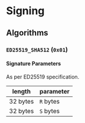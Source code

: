 # Signing

## Algorithms

### `ED25519_SHA512` (`0x01`)

#### Signature Parameters

As per ED25519 specification.

| length   | parameter |
| -------- | --------- |
| 32 bytes | `R` bytes |
| 32 bytes | `S` bytes |
